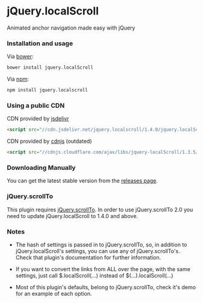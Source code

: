 # jQuery.localScroll

Animated anchor navigation made easy with jQuery

### Installation and usage

Via [bower](https://github.com/flesler/jquery.localScroll/blob/master/bower.json):
```bash
bower install jquery.localScroll
```
Via [npm](https://www.npmjs.com/package/jquery.localscroll):
```bash
npm install jquery.localscroll
```

### Using a public CDN

CDN provided by [jsdelivr](http://www.jsdelivr.com/#!jquery.localscroll)
```html
<script src="//cdn.jsdelivr.net/jquery.localscroll/1.4.0/jquery.localScroll.min.js"></script>
```
CDN provided by [cdnjs](https://cdnjs.com/libraries/jquery-localScroll) (outdated)
```html
<script src="//cdnjs.cloudflare.com/ajax/libs/jquery-localScroll/1.3.5/jquery.localScroll.min.js"></script>
```

### Downloading Manually

You can get the latest stable version from the [releases page](https://github.com/flesler/jquery.localScroll/releases).

### jQuery.scrollTo

This plugin requires [jQuery.scrollTo](http://github.com/flesler/jquery.scrollTo).
In order to use jQuery.scrollTo 2.0 you need to update jQuery.localScroll to 1.4.0 and above.

### Notes

* The hash of settings is passed in to jQuery.scrollTo, so, in addition to jQuery.localScroll's settings, you can use any of jQuery.scrollTo's. Check that plugin's documentation for further information.

* If you want to convert the links from ALL over the page, with the same settings, just call $.localScroll(...) instead of $(...).localScroll(...)

* Most of this plugin's defaults, belong to jQuery.scrollTo, check it's demo for an example of each option.